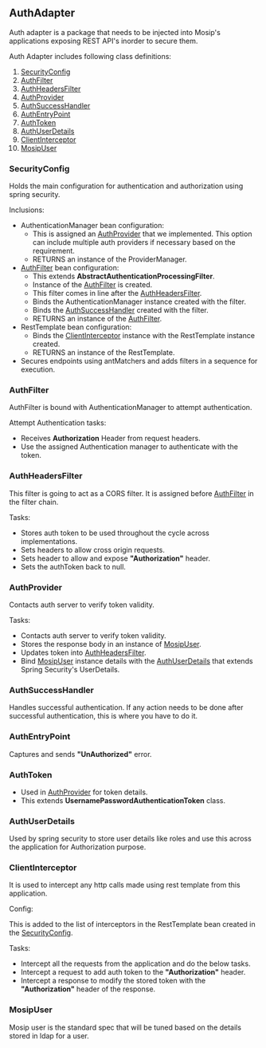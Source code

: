 ## AuthAdapter
Auth adapter is a package that needs to be injected into Mosip's applications exposing REST API's inorder to secure them.

Auth Adapter includes following class definitions:
1. [SecurityConfig](#SecurityConfig)
2. [AuthFilter](#AuthFilter)
3. [AuthHeadersFilter](#AuthHeadersFilter)
4. [AuthProvider](#AuthProvider)
5. [AuthSuccessHandler](#AuthSuccessHandler)
6. [AuthEntryPoint](#AuthEntryPoint)
7. [AuthToken](#AuthToken)
8. [AuthUserDetails](#AuthUserDetails)
9. [ClientInterceptor](#ClientInterceptor)
10. [MosipUser](#MosipUser)


### SecurityConfig
Holds the main configuration for authentication and authorization using spring security.

Inclusions:
* AuthenticationManager bean configuration:
    * This is assigned an [AuthProvider](#AuthProvider) that we implemented. This option can include multiple auth providers if necessary based on the requirement.
    * RETURNS an instance of the ProviderManager.
* [AuthFilter](#AuthFilter) bean configuration:
    * This extends **AbstractAuthenticationProcessingFilter**.
    * Instance of the [AuthFilter](#AuthFilter) is created.
    * This filter comes in line after the [AuthHeadersFilter](#AuthHeadersFilter).
    * Binds the AuthenticationManager instance created with the filter.
    * Binds the [AuthSuccessHandler](#AuthSuccessHandler) created with the filter.
    * RETURNS an instance of the [AuthFilter](#AuthFilter).
* RestTemplate bean configuration:
    * Binds the [ClientInterceptor](#ClientInterceptor) instance with the RestTemplate instance created.
    * RETURNS an instance of the RestTemplate.
* Secures endpoints using antMatchers and adds filters in a sequence for execution.
 
### AuthFilter
AuthFilter is bound with AuthenticationManager to attempt authentication.

Attempt Authentication tasks:
* Receives **Authorization** Header from request headers.
* Use the assigned Authentication manager to authenticate with the token.

### AuthHeadersFilter
This filter is going to act as a CORS filter. It is assigned before [AuthFilter](#AuthFilter) in the filter chain.

Tasks:
* Stores auth token to be used throughout the cycle across implementations.
* Sets headers to allow cross origin requests.
* Sets header to allow and expose **"Authorization"** header.
* Sets the authToken back to null.

### AuthProvider
Contacts auth server to verify token validity.

Tasks:
* Contacts auth server to verify token validity.
* Stores the response body in an instance of [MosipUser](#MosipUser).
* Updates token into [AuthHeadersFilter](#AuthHeadersFilter).
* Bind [MosipUser](#MosipUser) instance details with the [AuthUserDetails](#AuthUserDetails) that extends Spring Security's UserDetails.

### AuthSuccessHandler
Handles successful authentication. If any action needs to be done after successful authentication, this is where you have to do it.

### AuthEntryPoint
Captures and sends **"UnAuthorized"** error.

### AuthToken
* Used in [AuthProvider](#AuthProvider) for token details.
* This extends **UsernamePasswordAuthenticationToken** class.

### AuthUserDetails
Used by spring security to store user details like roles and use this across the application for Authorization purpose.

### ClientInterceptor
It is used to intercept any http calls made using rest template from this application.

Config:

This is added to the list of interceptors in the RestTemplate bean created in the [SecurityConfig](#SecurityConfig).

Tasks:
* Intercept all the requests from the application and do the below tasks.
* Intercept a request to add auth token to the **"Authorization"** header.
* Intercept a response to modify the stored token with the **"Authorization"** header of the response.

### MosipUser
Mosip user is the standard spec that will be tuned based on the details stored in ldap for a user.